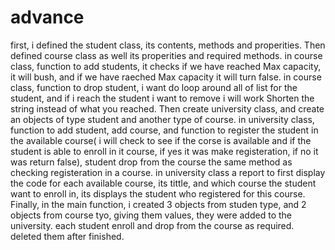 # advance
first, i defined the student class, its contents, methods and properities.
Then defined course class as well its properities and required methods.
in course class, function to add students, it checks if we have reached Max capacity, it will bush, and if we have raeched Max capacity it will turn false.
in course class, function to drop student, i want do loop around all of list for the student, and if i reach the student i want to remove i will work Shorten the string instead of what you reached.
Then create university class, and create an objects of type student and another type of course.
in university class, function to add student, add course, and function to register the student in the available course( i will check to see if the corse is available and if the student is able to enroll in it course, if yes it was make registeration, if no it was return false), student drop from the course the same method as checking registeration in a course.
in university class a report to first display the code for each available course, its tittle, and which course the student want to enroll in, its displays the student who registered for this course.
Finally, in the main function, i created 3 objects from studen type, and 2 objects from course tyo, giving them values, 
they were added to the university.
each student enroll and drop from the course as required.
deleted them after finished.
